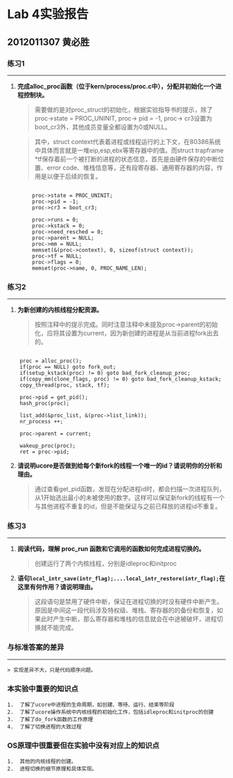 # Lab 4实验报告
## 2012011307 黄必胜


### 练习1
---
1.	<b>完成alloc_proc函数（位于kern/process/proc.c中），分配并初始化一个进程控制块。</b>

	> 需要做的是对proc_struct的初始化，根据实验指导书的提示，除了proc->state = PROC_UNINIT, proc-> pid = -1, proc-> cr3设置为boot_cr3外，其他成员变量全都设置为0或NULL。
	
	> 其中，struct context代表着进程或线程运行的上下文，在80386系统中具体而言就是一堆eip,esp,ebx等寄存器中的值。而struct trapframe *tf保存着前一个被打断的进程的状态信息，首先是由硬件保存的中断位置、error code、堆栈信息等，还有段寄存器、通用寄存器的内容，作用是以便于后续的恢复。
	 	
```

		proc->state = PROC_UNINIT;
        proc->pid = -1;
        proc->cr3 = boot_cr3;
        
        proc->runs = 0;
        proc->kstack = 0;
        proc->need_resched = 0;
        proc->parent = NULL;
        proc->mm = NULL;
        memset(&(proc->context), 0, sizeof(struct context));
        proc->tf = NULL;
        proc->flags = 0;
        memset(proc->name, 0, PROC_NAME_LEN);

```

### 练习2
---
1.	<b>为新创建的内核线程分配资源。</b>
	
	> 按照注释中的提示完成。同时注意注释中未提及proc->parent的初始化，应将其设置为current，因为新创建的进程是从当前进程fork出去的。

```

	proc = alloc_proc();
    if(proc == NULL) goto fork_out;
    if(setup_kstack(proc) != 0) goto bad_fork_cleanup_proc;
    if(copy_mm(clone_flags, proc) != 0) goto bad_fork_cleanup_kstack;
    copy_thread(proc, stack, tf);

    proc->pid = get_pid();
    hash_proc(proc);

    list_add(&proc_list, &(proc->list_link));
	nr_process ++;

    proc->parent = current;

    wakeup_proc(proc);
    ret = proc->pid;

```

2.  <b>请说明ucore是否做到给每个新fork的线程一个唯一的id？请说明你的分析和理由。</b>
	
	> 通过查看get_pid函数，发现在分配进程id时，都会扫描一次进程队列，从1开始选出最小的未被使用的数字。这样可以保证新fork的线程有一个与其他进程不重复的id，但是不能保证与之前已释放的进程id不重复。 


### 练习3
---
1. <b>阅读代码，理解 proc_run 函数和它调用的函数如何完成进程切换的。</b>
	
	> 创建运行了两个内核线程，分别是idleproc和initproc
	
2.	<b>语句```local_intr_save(intr_flag);....local_intr_restore(intr_flag);```在这里有何作用？请说明理由。</b>

	> 这段语句是禁用了硬件中断，保证在进程切换的时没有硬件中断产生。原因是中间这一段代码涉及特权级、堆栈、寄存器的的备份和恢复，如果此时产生中断，那么寄存器和堆栈的信息就会在中途被破坏，进程切换就不能完成。


### 与标准答案的差异
---

	> 实现差异不大，只是代码顺序问题。

### 本实验中重要的知识点

	1.	了解了ucore中进程的生命周期，如创建、等待、运行、结束等阶段
	2.	了解了ucore操作系统中内核线程的初始化工作，包括idleproc和initproc的创建	
	3.	了解了do_fork函数的工作原理
	4.	了解了切换进程的大致过程

	
### OS原理中很重要但在实验中没有对应上的知识点
	
	1.	其他的内核线程的创建。	
	2.	进程切换的细节原理和具体实现。